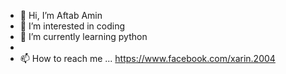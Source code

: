 - 👋 Hi, I’m Aftab Amin
- 👀 I’m interested in coding
- 🌱 I’m currently learning python 
- 
- 📫 How to reach me ... https://www.facebook.com/xarin.2004

<feel free to knock i want to learn />
